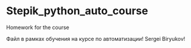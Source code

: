 # Stepik_python_auto_course
Homework for the course

Файл в рамках обучения на курсе по автоматизации!
Sergei Biryukov!
